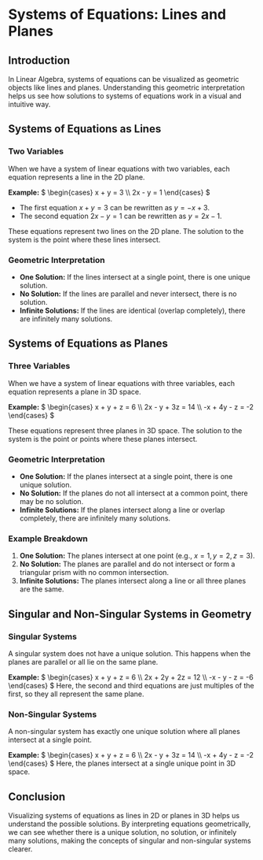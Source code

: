 # Systems of Equations: Lines and Planes

## Introduction
In Linear Algebra, systems of equations can be visualized as geometric objects like lines and planes. Understanding this geometric interpretation helps us see how solutions to systems of equations work in a visual and intuitive way.

## Systems of Equations as Lines

### Two Variables
When we have a system of linear equations with two variables, each equation represents a line in the 2D plane.

**Example:**
$`
\begin{cases}
x + y = 3 \\
2x - y = 1
\end{cases}
`$

- The first equation $` x + y = 3 `$ can be rewritten as $` y = -x + 3 `$.
- The second equation $` 2x - y = 1 `$ can be rewritten as $` y = 2x - 1 `$.

These equations represent two lines on the 2D plane. The solution to the system is the point where these lines intersect.

### Geometric Interpretation
- **One Solution:** If the lines intersect at a single point, there is one unique solution.
- **No Solution:** If the lines are parallel and never intersect, there is no solution.
- **Infinite Solutions:** If the lines are identical (overlap completely), there are infinitely many solutions.

## Systems of Equations as Planes

### Three Variables
When we have a system of linear equations with three variables, each equation represents a plane in 3D space.

**Example:**
$`
\begin{cases}
x + y + z = 6 \\
2x - y + 3z = 14 \\
-x + 4y - z = -2
\end{cases}
`$

These equations represent three planes in 3D space. The solution to the system is the point or points where these planes intersect.

### Geometric Interpretation
- **One Solution:** If the planes intersect at a single point, there is one unique solution.
- **No Solution:** If the planes do not all intersect at a common point, there may be no solution.
- **Infinite Solutions:** If the planes intersect along a line or overlap completely, there are infinitely many solutions.

### Example Breakdown
1. **One Solution:** The planes intersect at one point (e.g., $` x = 1, y = 2, z = 3 `$).
2. **No Solution:** The planes are parallel and do not intersect or form a triangular prism with no common intersection.
3. **Infinite Solutions:** The planes intersect along a line or all three planes are the same.

## Singular and Non-Singular Systems in Geometry

### Singular Systems
A singular system does not have a unique solution. This happens when the planes are parallel or all lie on the same plane.

**Example:**
$`
\begin{cases}
x + y + z = 6 \\
2x + 2y + 2z = 12 \\
-x - y - z = -6
\end{cases}
`$
Here, the second and third equations are just multiples of the first, so they all represent the same plane.

### Non-Singular Systems
A non-singular system has exactly one unique solution where all planes intersect at a single point.

**Example:**
$`
\begin{cases}
x + y + z = 6 \\
2x - y + 3z = 14 \\
-x + 4y - z = -2
\end{cases}
`$
Here, the planes intersect at a single unique point in 3D space.

## Conclusion
Visualizing systems of equations as lines in 2D or planes in 3D helps us understand the possible solutions. By interpreting equations geometrically, we can see whether there is a unique solution, no solution, or infinitely many solutions, making the concepts of singular and non-singular systems clearer.
